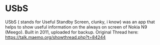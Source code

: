 # USbS
USbS ( stands for Useful Standby Screen, clunky, i know) was an app that helps to show useful information on the always on screen of Nokia N9 (Meego). Built in 2011, uploaded for backup. 
Original Thread here: https://talk.maemo.org/showthread.php?t=84244
